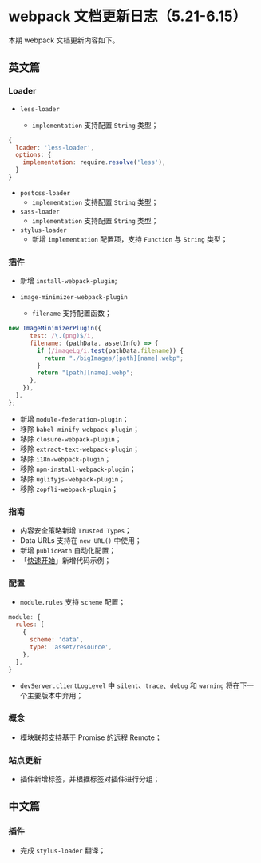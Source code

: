 # webpack 文档更新日志（5.21-6.15）

本期 webpack 文档更新内容如下。

## 英文篇

### Loader

+ `less-loader`

  + `implementation` 支持配置 `String` 类型；

```js
{
  loader: 'less-loader',
  options: {
    implementation: require.resolve('less'),
  }
}
```

+ `postcss-loader`
  + `implementation` 支持配置 `String` 类型；
+ `sass-loader`
  + `implementation` 支持配置 `String` 类型；
+ `stylus-loader`
  + 新增 `implementation` 配置项，支持 `Function` 与 `String` 类型；

### 插件

+ 新增 `install-webpack-plugin`;

+ `image-minimizer-webpack-plugin`

  + `filename` 支持配置函数；

```js
new ImageMinimizerPlugin({
      test: /\.(png)$/i,
      filename: (pathData, assetInfo) => {
        if (/imageLg/i.test(pathData.filename)) {
          return "./bigImages/[path][name].webp";
        }
        return "[path][name].webp";
      },
    }),
  ],
};
```

+ 新增 `module-federation-plugin`；
+ 移除 `babel-minify-webpack-plugin`；
+ 移除 `closure-webpack-plugin`；
+ 移除 `extract-text-webpack-plugin`；
+ 移除 `i18n-webpack-plugin`；
+ 移除 `npm-install-webpack-plugin`；
+ 移除 `uglifyjs-webpack-plugin`；
+ 移除 `zopfli-webpack-plugin`；

### 指南

+ 内容安全策略新增 `Trusted Types`；
+ Data URLs 支持在 `new URL()` 中使用；
+ 新增 `publicPath` 自动化配置；
+ 「[快速开始](https://webpack.docschina.org/guides/getting-started/)」新增代码示例；

### 配置

+ `module.rules` 支持 `scheme` 配置；

```js
module: {
  rules: [
    {
      scheme: 'data',
      type: 'asset/resource',
    },
  ],
}
```

+ `devServer.clientLogLevel` 中 `silent`、`trace`、`debug` 和 `warning` 将在下一个主要版本中弃用；

### 概念

+ 模块联邦支持基于 Promise 的远程 Remote；

### 站点更新

+ 插件新增标签，并根据标签对插件进行分组；

## 中文篇

### 插件

+ 完成 `stylus-loader` 翻译；

